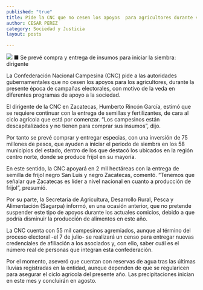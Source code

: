 ```yaml
---
published: "true"
title: Pide la CNC que no cesen los apoyos  para agricultores durante veda electoral
author: CESAR PEREZ
category: Sociedad y Justicia
layout: posts

---
```


![](http://i.imgur.com/ZdI2ZQrm.jpg)
■ Se prevé compra y entrega de insumos para iniciar la siembra: dirigente

La Confederación Nacional Campesina (CNC) pide a las autoridades gubernamentales que no cesen los apoyos para los agricultores, durante la presente época de campañas electorales, con motivo de la veda en diferentes programas de apoyo a la sociedad.

El dirigente de la CNC en Zacatecas, Humberto Rincón García, estimó que se requiere continuar con la entrega de semillas y fertilizantes, de cara al ciclo agrícola que está por comenzar. “Los campesinos están descapitalizados y no tienen para comprar sus insumos”, dijo.


Por tanto se prevé comprar y entregar especias, con una inversión de 75 millones de pesos, que ayuden a iniciar el periodo de siembra en los 58 municipios del estado, dentro de los que destacó los ubicados en la región centro norte, donde se produce frijol en su mayoría.


En este sentido, la CNC apoyará en 2 mil hectáreas con la entrega de semilla de frijol negro San Luis y negro Zacatecas, comentó. “Tenemos que señalar que Zacatecas es líder a nivel nacional en cuanto a producción de frijol”, presumió.


Por su parte, la Secretaría de Agricultura, Desarrollo Rural, Pesca y Alimentación (Sagarpa) informó, en una ocasión anterior, que no pretende suspender este tipo de apoyos durante los actuales comicios, debido a que podría disminuir la producción de alimentos en este año.


La CNC cuenta con 55 mil campesinos agremiados, aunque al término del proceso electoral -el 7 de julio- se realizará un censo para entregar nuevas credenciales de afiliación a los asociados y, con ello, saber cuál es el número real de personas que integran esta confederación. 

Por el momento, aseveró que cuentan con reservas de agua tras las últimas lluvias registradas en la entidad, aunque dependen de que se regularicen para asegurar el ciclo agrícola del presente año. Las precipitaciones inician en este mes y concluirán en agosto.
